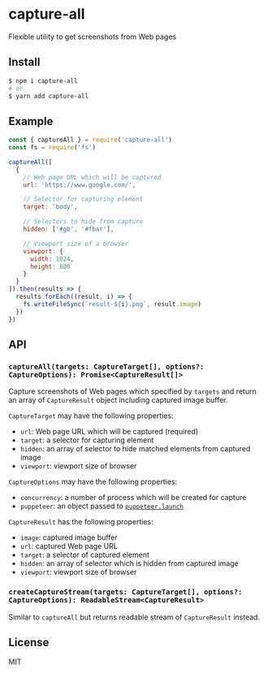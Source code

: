 # capture-all

Flexible utility to get screenshots from Web pages

## Install

```sh
$ npm i capture-all
# or
$ yarn add capture-all
```

## Example

```js
const { captureAll } = require('capture-all')
const fs = require('fs')

captureAll([
  {
    // Web page URL which will be captured
    url: 'https://www.google.com/',

    // Selector for capturing element
    target: 'body',

    // Selectors to hide from capture
    hidden: ['#gb', '#fbar'],

    // Viewport size of a browser
    viewport: {
      width: 1024,
      height: 800
    }
  }
]).then(results => {
  results.forEach((result, i) => {
    fs.writeFileSync(`result-${i}.png`, result.image)
  })
})
```

## API

### `captureAll(targets: CaptureTarget[], options?: CaptureOptions): Promise<CaptureResult[]>`

Capture screenshots of Web pages which specified by `targets` and return an array of `CaptureResult` object including captured image buffer.

`CaptureTarget` may have the following properties:

* `url`: Web page URL which will be captured (required)
* `target`: a selector for capturing element
* `hidden`: an array of selector to hide matched elements from captured image
* `viewport`: viewport size of browser

`CaptureOptions` may have the following properties:

* `concurrency`: a number of process which will be created for capture
* `puppeteer`: an object passed to [`puppeteer.launch`](https://github.com/GoogleChrome/puppeteer/blob/master/docs/api.md#puppeteerlaunchoptions)

`CaptureResult` has the following properties:

* `image`: captured image buffer
* `url`: captured Web page URL
* `target`: a selector of captured element
* `hidden`: an array of selector which is hidden from captured image
* `viewport`: viewport size of browser

### `createCaptureStream(targets: CaptureTarget[], options?: CaptureOptions): ReadableStream<CaptureResult>`

Similar to `captureAll` but returns readable stream of `CaptureResult` instead.

## License

MIT
